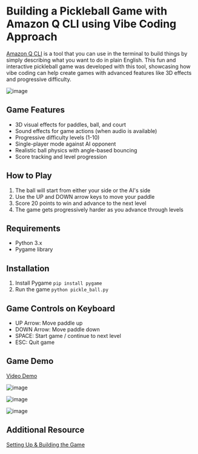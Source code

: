 # Building a Pickleball Game with Amazon Q CLI using Vibe Coding Approach
[Amazon Q CLI](https://aws.amazon.com/blogs/devops/introducing-the-enhanced-command-line-interface-in-amazon-q-developer/) is a tool that you can use in the terminal to build things by simply describing what you want to do in plain English. This fun and interactive pickleball game was developed with this tool, showcasing how vibe coding can help create games with advanced features like 3D effects and progressive difficulty. 

![image](https://github.com/user-attachments/assets/d9e378f4-dafc-42da-a8a4-72fcdd52a103)


## Game Features
- 3D visual effects for paddles, ball, and court
- Sound effects for game actions (when audio is available)
- Progressive difficulty levels (1-10)
- Single-player mode against AI opponent
- Realistic ball physics with angle-based bouncing
- Score tracking and level progression

## How to Play
1. The ball will start from either your side or the AI's side
2. Use the UP and DOWN arrow keys to move your paddle
3. Score 20 points to win and advance to the next level
4. The game gets progressively harder as you advance through levels

## Requirements
- Python 3.x
- Pygame library

## Installation
1. Install Pygame `pip install pygame`
2. Run the game `python pickle_ball.py`

## Game Controls on Keyboard
- UP Arrow: Move paddle up
- DOWN Arrow: Move paddle down
- SPACE: Start game / continue to next level
- ESC: Quit game

## Game Demo
[Video Demo](https://youtu.be/2REGq--OT04)

![image](https://github.com/user-attachments/assets/d1d35949-1aa4-4f9a-a9de-49da631603e8)

![image](https://github.com/user-attachments/assets/a1f4464a-d44f-4497-bcff-44d5e5d23123)

![image](https://github.com/user-attachments/assets/2b5d6fdd-1c8a-402e-879a-1c15beb5fce3)

## Additional Resource 
[Setting Up & Building the Game](https://medium.com/@winleexz/building-a-pickleball-game-with-amazon-q-cli-using-the-vibe-coding-approach-9bc589218073)

